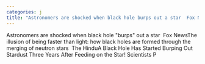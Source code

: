 ```yaml
---
categories: j
title: "Astronomers are shocked when black hole burps out a star  Fox News"
---
```

Astronomers are shocked when black hole "burps" out a star&nbsp;&nbsp;Fox NewsThe illusion of being faster than light: how black holes are formed through the merging of neutron stars&nbsp;&nbsp;The HinduA Black Hole Has Started Burping Out Stardust Three Years After Feeding on the Star! Scientists P